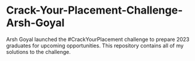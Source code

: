 # Crack-Your-Placement-Challenge-Arsh-Goyal
Arsh Goyal launched the #CrackYourPlacement challenge to prepare 2023 graduates for upcoming opportunities. This repository contains all of my solutions to the challenge.
